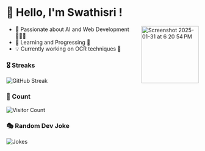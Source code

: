 # 👋 Hello, I'm Swathisri !
<img align = "right" width="150" height="150" alt="Screenshot 2025-01-31 at 6 20 54 PM" src="https://github.com/user-attachments/assets/58a6c870-1085-4730-a1b8-3af38a4b4b77" />
<ul>
  <li>🚀 Passionate about AI and Web Development 👩🏻‍💻  </li>
  <li>🌱 Learning and Progressing 📝</li>
  <li>💡 Currently working on OCR techniques 🧐</li>
</ul>

### 🎖️ Streaks
![GitHub Streak](https://streak-stats.demolab.com/?user=Swathisri-02&theme=radical)

### 👀 Count
![Visitor Count](https://komarev.com/ghpvc/?username=Swathisri-02&color=blue)

### 🎭 Random Dev Joke
![Jokes](https://readme-jokes.vercel.app/api)
